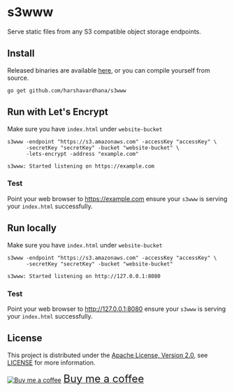 # s3www
Serve static files from any S3 compatible object storage endpoints.

## Install
Released binaries are available [here](https://github.com/harshavardhana/s3www/releases), or you can compile yourself from source.

```
go get github.com/harshavardhana/s3www
```

## Run with Let's Encrypt
Make sure you have `index.html` under `website-bucket`
```
s3www -endpoint "https://s3.amazonaws.com" -accessKey "accessKey" \
      -secretKey "secretKey" -bucket "website-bucket" \
      -lets-encrypt -address "example.com"

s3www: Started listening on https://example.com
```

### Test
Point your web browser to https://example.com ensure your `s3www` is serving your `index.html` successfully.


## Run locally
Make sure you have `index.html` under `website-bucket`
```
s3www -endpoint "https://s3.amazonaws.com" -accessKey "accessKey" \
      -secretKey "secretKey" -bucket "website-bucket"

s3www: Started listening on http://127.0.0.1:8080
```

### Test
Point your web browser to http://127.0.0.1:8080 ensure your `s3www` is serving your `index.html` successfully.

## License
This project is distributed under the [Apache License, Version 2.0](http://www.apache.org/licenses/LICENSE-2.0), see [LICENSE](./LICENSE) for more information.

<a class="bmc-button" target="_blank" href="https://www.buymeacoffee.com/y4m4"><img src="https://cdn.buymeacoffee.com/buttons/bmc-new-btn-logo.svg" alt="Buy me a coffee"><span style="margin-left:5px;font-size:24px !important;">Buy me a coffee</span></a>
